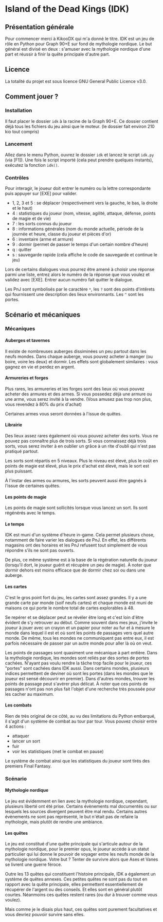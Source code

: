 # Island of the Dead Kings (IDK)

## Présentation générale

Pour commencer merci à KikooDX qui m'a donné le titre. IDK est un jeu de rôle en Python pour Graph 90+E sur fond de mythologie nordique. Le but général est divisé en deux : s'amuser avec la mythologie nordique d'une part et réussir à finir la quête principale d'autre part.

## Licence

La totalité du projet est sous licence GNU General Public Licence v3.0.

## Comment jouer ?

### Installation

Il faut placer le dossier `idk` à la racine de la Graph 90+E. Ce dossier contient déjà tous les fichiers du jeu ainsi que le moteur. (le dossier fait environ 210 kio tout compris)

### Lancement

Allez dans le menu Python, ouvrez le dossier `idk` et lancez le script `idk.py` (via [F1]). Une fois le script importé (cela peut prendre quelques instants), exécutez la fonction `idk()`.

### Contrôles

Pour interagir, le joueur doit entrer le numéro ou la lettre correspondante puis appuyer sur [EXE] pour valider.
 - 1, 2, 3 et 5 : se déplacer (respectivement vers la gauche, le bas, la droite et le haut)
 - 4 : statistiques du joueur (nom, vitesse, agilité, attaque, défense, points de magie et de vie)
 - 7 : les sorts connus du joueur
 - 8 : informations générales (nom du monde actuelle, période de la journée et heure, classe du joueur et pièces d'or)
 - 6 : inventaire (arme et armure)
 - 9 : dormir (permet de passer le temps d'un certain nombre d'heure)
 - q : quitter
 - s : sauvegarde rapide (cela affiche le code de sauvegarde et continue le jeu)

Lors de certains dialogues vous pourrez être amené à choisir une réponse parmi une liste, entrez alors le numéro de la réponse que vous voulez et validez avec [EXE]. Entrer aucun numéro fait quitter le dialogue.

Les PnJ sont symbolisés par le caractère `*`, les `?` sont des points d'intêrets qui fournissent une description des lieux environnants. Les `^` sont les portes.

## Scénario et mécaniques

### Mécaniques

#### Auberges et tavernes

Il existe de nombreuses auberges dissiminées un peu partout dans les neufs mondes. Dans chaque auberge, vous pouvez acheter à manger (ou boire, voire les deux) et dormir. Les effets sont globalement similaires : vous gagnez en vie et perdez en argent.

#### Armureries et forges

Plus rares, les armureries et les forges sont des lieux où vous pouvez acheter des armures et des armes. Si vous possedez déjà une armure ou une arme, vous serez invité à la vendre. (Vous amusez pas trop non plus, vous revendez à 80% du prix d'achat)

Certaines armes vous seront données à l'issue de quêtes.

#### Librairie

Des lieux assez rares également où vous pouvez acheter des sorts. Vous ne pouvez pas connaître plus de trois sorts. Si vous connaissez déjà trois sorts, vous serez inviter à en oublier un grâce à un rite d'oubli qui n'est pas pratiqué partout.

Les sorts sont répartis en 5 niveaux. Plus le niveau est élevé, plus le coût en points de magie est élevé, plus le prix d'achat est élevé, mais le sort est plus puissant.

À l'instar des armes ou armures, les sorts peuvent aussi être gagnés à l'issue de certaines quêtes.

#### Les points de magie

Les points de magie sont sollicités lorsque vous lancez un sort. Ils sont régénérés avec le temps.

#### Le temps

IDK est muni d'un système d'heure in-game. Cela permet plusieurs chose, notamment de faire varier les dialogues de PnJ. En effet, les différents magasins ont des horaires et les PnJ refusent tout simplement de vous répondre s'ils ne sont pas ouverts.

De plus, ce même système est à la base de la régération naturelle du joueur (lorsqu'il dort, le joueur guérit et récupère un peu de magie). À noter que dormir dehors est moins efficace que de dormir chez soi ou dans une auberge.

#### Les cartes

C'est le gros point fort du jeu, les cartes sont assez grandes. Il y a une grande carte par monde (soif neufs cartes) et chaque monde est muni de maisons ce qui porte le nombre total de cartes explorables à 48.

Se repérer et se déplacer peut se révéler être long et c'est loin d'être évident de s'y retrouver au début. Comme souvent dans mes jeux, j'invite le joueur à jouer avec un crayon et un papier pour noter au fur et à mesure le monde dans lequel il est et où sont les points de passages vers quel autre monde. De même, tous les mondes ne communiquent pas entre eux, il est parfois nécessaire de passer par un autre monde pour aller là où on veut.

Les points de passages sont quasiment une mécanique à part entière. Dans la mythologie nordique, les mondes sont reliés par des sortes de portes cachées. N'ayant pas voulu rendre la tâche trop facile pour le joueur, ces "portes" sont cachées dans IDK aussi. Dans certains mondes, plusieurs indices permettent de deviner où sont les portes (dans les mondes que le joueur est sensé découvrir en premier). Dans d'autres mondes, trouver les points de passage peut s'avérer plus délicat. À noter que ces points de passages n'ont pas non plus fait l'objet d'une recherche très poussée pour les cacher au maximum.

#### Les combats

Rien de très original de ce côté, au vu des limitations du Python embarqué, il s'agit d'un système de combat au tour par tour. Vous pouvez choisir entre 4 actions :
 - attaquer
 - lancer un sort
 - fuir
 - voir les statistiques (met le combat en pause)

Le système de combat ainsi que les statistiques du joueur sont tirés des premiers Final Fantasy.

### Scénario

#### Mythologie nordique

Le jeu est évidemment en lien avec la mythologie nordique, cependant, plusieurs liberté ont été prise. Certains évènements mal documentés ou sur lesquels les sources divergent peuvent être mal rendu. Certains autres évènements ne sont pas représenté, le but n'était pas de refaire la mythologie, mais plutôt de rendre une ambiance.

#### Les quêtes

Le jeu est constitué d'une quête principale qui s'articule autour de la mythologie nordique, pour le premier opus, le joueur accède à un statut particulier qui lui donne le pouvoir de voyager entre les neufs monde de la mythologie nordique. Votre but ? Tenter de survivre alors que Ases et Vanes se livrent une guerre féroce.

Outre les 13 quêtes qui constituent l'histoire principale, IDK a également un système de quêtes annexes. Ces petites quêtes ne sont pas du tout en rapport avec la quête principale, elles permettent essentiellement de récupérer de l'argent ou des conseils. Et elles sont en général plutôt courtes. Néanmoins ces quêtes restent rares (ou dur à trouver comme vous voulez).

Mais comme je le disais plus haut, ces quêtes sont purement facultatives et vous devriez pouvoir survire sans elles.
